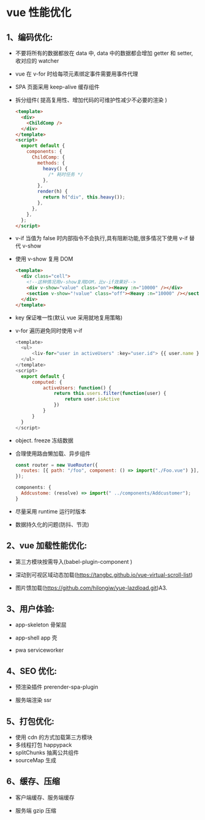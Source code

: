 # vue 性能优化

## 1、编码优化:

- 不要将所有的数据都放在 data 中, data 中的数据都会增加 getter 和 setter, 收对应的 watcher

- vue 在 v-for 时给每项元素绑定事件需要用事件代理

- SPA 页面采用 keep-alive 缓存组件

- 拆分组件( 提高复用性、增加代码的可维护性减少不必要的渲染 )

  ```html
  <template>
    <div>
      <ChildComp />
    </div>
  </template>
  <script>
    export default {
      components: {
        ChildComp: {
          methods: {
            heavy() {
              /* 耗时任务 */
            },
          },
          render(h) {
            return h("div", this.heavy());
          },
        },
      },
    };
  </script>
  ```

- v-if 当值为 false 时内部指令不会执行,具有阻断功能,很多情况下使用 v-if 替代 v-show

- 使用 v-show 复用 DOM

  ```html
  <template>
    <div class="cell">
      <!--这种情况用v-show复用DOM，比v-if效果好-->
      <div v-show="value" class="on"><Heavy :n="10000" /></div>
      <section v-show="!value" class="off"><Heavy :n="10000" /></section>
    </div>
  </template>
  ```

- key 保证唯一性(默认 vue 采用就地复用策略)

- v-for 遍历避免同时使用 v-if

  ```javascript
  <template>
  	<ul>
  		<liv-for="user in activeUsers" :key="user.id"> {{ user.name }} </li>
  	</ul>
  </template>
  <script>
  	export default {
  		computed: {
  			activeUsers: function() {
  				return this.users.filter(function(user) {
  					return user.isActive
  				})
  			}
  		}
  	}
  </script>
  ```

- object. freeze 冻结数据

- 合理使用路由懒加载、异步组件

  ```javascript
  const router = new VueRouter({
    routes: [{ path: "/foo", component: () => import("./Foo.vue") }],
  });

  components: {
    Addcustome: (resolve) => import(" ../components/Addcustomer");
  }
  ```

- 尽量采用 runtime 运行时版本

- 数据持久化的问题(防抖、节流)

## 2、vue 加载性能优化:

- 第三方模块按需导入(babel-plugin-component )

- 深动到可视区域动态加载(https://tangbc.github.io/vue-virtual-scroll-list)

- 图片馈加载(https://github.com/hilongiw/yue-lazdload.git)A3.

## 3、用户体验:

- app-skeleton 骨架屈

- app-shell app 壳

- pwa serviceworker

## 4、SEO 优化:

- 预渲染插件 prerender-spa-plugin

- 服务端渲染 ssr

## 5、打包优化:

- 使用 cdn 的方式加载第三方模块
- 多线程打包 happypack
- splitChunks 抽离公共组件
- sourceMap 生成

## 6、缓存、压缩

- 客户端缓存、服务端缓存

- 服务端 gzip 压缩
